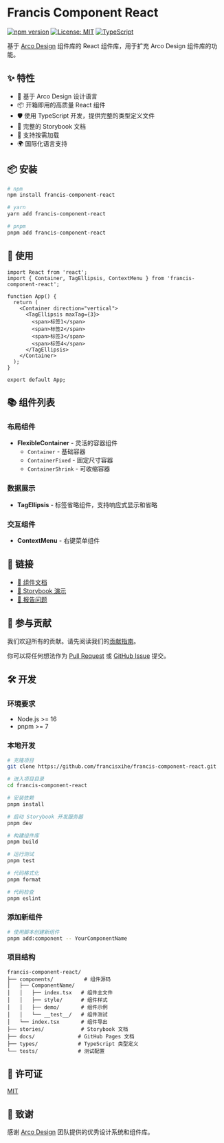 # Francis Component React

[![npm version](https://badge.fury.io/js/francis-component-react.svg)](https://badge.fury.io/js/francis-component-react)
[![License: MIT](https://img.shields.io/badge/License-MIT-yellow.svg)](https://opensource.org/licenses/MIT)
[![TypeScript](https://img.shields.io/badge/%3C%2F%3E-TypeScript-%230074c1.svg)](http://www.typescriptlang.org/)

基于 [Arco Design](https://arco.design/) 组件库的 React 组件库，用于扩充 Arco Design 组件库的功能。

## ✨ 特性

- 🎨 基于 Arco Design 设计语言
- 📦 开箱即用的高质量 React 组件
- 🛡 使用 TypeScript 开发，提供完整的类型定义文件
- 📖 完整的 Storybook 文档
- 🎯 支持按需加载
- 🌍 国际化语言支持

## 📦 安装

```bash
# npm
npm install francis-component-react

# yarn
yarn add francis-component-react

# pnpm
pnpm add francis-component-react
```

## 🔨 使用

```tsx
import React from 'react';
import { Container, TagEllipsis, ContextMenu } from 'francis-component-react';

function App() {
  return (
    <Container direction="vertical">
      <TagEllipsis maxTag={3}>
        <span>标签1</span>
        <span>标签2</span>
        <span>标签3</span>
        <span>标签4</span>
      </TagEllipsis>
    </Container>
  );
}

export default App;
```

## 📚 组件列表

### 布局组件

- **FlexibleContainer** - 灵活的容器组件
  - `Container` - 基础容器
  - `ContainerFixed` - 固定尺寸容器
  - `ContainerShrink` - 可收缩容器

### 数据展示

- **TagEllipsis** - 标签省略组件，支持响应式显示和省略

### 交互组件

- **ContextMenu** - 右键菜单组件

## 🔗 链接

- [📖 组件文档](https://francisxihe.github.io/francis-component-react/)
- [🎨 Storybook 演示](https://your-storybook-url.com)
- [🐛 报告问题](https://github.com/francisxihe/francis-component-react/issues)

## 🤝 参与贡献

我们欢迎所有的贡献。请先阅读我们的[贡献指南](./CONTRIBUTING.md)。

你可以将任何想法作为 [Pull Request](https://github.com/francisxihe/francis-component-react/pulls) 或 [GitHub Issue](https://github.com/francisxihe/francis-component-react/issues) 提交。

## 🛠 开发

### 环境要求

- Node.js >= 16
- pnpm >= 7

### 本地开发

```bash
# 克隆项目
git clone https://github.com/francisxihe/francis-component-react.git

# 进入项目目录
cd francis-component-react

# 安装依赖
pnpm install

# 启动 Storybook 开发服务器
pnpm dev

# 构建组件库
pnpm build

# 运行测试
pnpm test

# 代码格式化
pnpm format

# 代码检查
pnpm eslint
```

### 添加新组件

```bash
# 使用脚本创建新组件
pnpm add:component -- YourComponentName
```

### 项目结构

```
francis-component-react/
├── components/          # 组件源码
│   ├── ComponentName/
│   │   ├── index.tsx   # 组件主文件
│   │   ├── style/      # 组件样式
│   │   ├── demo/       # 组件示例
│   │   └── __test__/   # 组件测试
│   └── index.tsx       # 组件导出
├── stories/            # Storybook 文档
├── docs/              # GitHub Pages 文档
├── types/             # TypeScript 类型定义
└── tests/             # 测试配置
```

## 📄 许可证

[MIT](./LICENSE)

## 🙏 致谢

感谢 [Arco Design](https://arco.design/) 团队提供的优秀设计系统和组件库。

